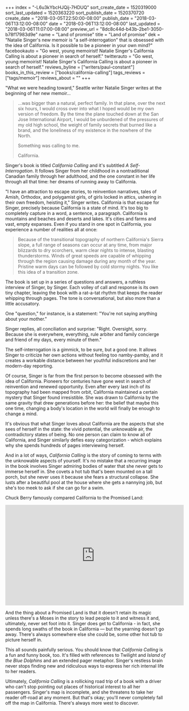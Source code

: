 +++
index = "-L6u3kYbcHJQij-7HDUQ"
sort_create_date = 1520319000
sort_last_updated = 1520363220
sort_publish_date = 1520370720
create_date = "2018-03-05T22:50:00-08:00"
publish_date = "2018-03-06T13:12:00-08:00"
date = "2018-03-06T13:12:00-08:00"
last_updated = "2018-03-06T11:07:00-08:00"
preview_url = "8dc8c44d-b43b-2be1-3050-b78f17983d9e"
name = "Land of promise"
title = "Land of promise"
dek = "Natalie Singer's new memoir is \"a self-interrogation\" that is obsessed with the idea of California. Is it possible to be a pioneer in your own mind?"
facebookauto = "Go west, young memoirist! Natalie Singer's California Calling is about a pioneer in search of herself."
twitterauto = "Go west, young memoirist! Natalie Singer's California Calling is about a pioneer in search of herself."
reviews_byline = ["writers/paul-constant"]
books_in_this_review = ["books/california-calling"]
tags_reviews = ["tags/memoir"]
reviews_about = ""
+++

"What we were heading toward," Seattle writer Natalie Singer writes at the beginning of her new memoir… 

<blockquote><p>…was bigger than a natural, perfect family. In that plane, over the next six hours, I would cross over into what I hoped would be my own version of freedom. By the time the plane touched down at the San Jose International Airport, I would be unburdened of the pressures of my old high school, the weight of family secrets that burned like a brand, and the loneliness of my existence in the nowhere of the North. </p>

<p>Something was calling to me.</p>

<p>California.</p></blockquote>

Singer's book is titled *California Calling* and it's subtitled *A Self-Interrogation*. It follows Singer from her childhood in a nontraditional Canadian family through her adulthood, and the one constant in her life through all that time: her dreams of running away to California.

"I have an attraction to escape stories, to reinvention narratives, tales of Amish, Orthodox, and polygamist girls, of girls locked in attics, ushering in their own freedom, heisting it," Singer writes. California is that escape for Singer, precisely because California is a state of mind. It's too big to completely capture in a word, a sentence, a paragraph. California is mountains and beaches and deserts and lakes. It's cities and farms and vast, empty expanses. Even if you stand in one spot in California, you experience a number of realities all at once:

<blockquote> Because of the transitional topography of northern California's Sierra slope, a full range of seasons can occur at any time, from major blizzards to dry scorchers, warm clear nights to intense, blasting thunderstorms. Winds of great speeds are capable of whipping through the region causing damage during any month of the year. Pristine warm days can be followed by cold stormy nights. You like this idea of a transition zone.</blockquote>

The book is set up in a series of questions and answers, a ruthless interview of Singer, by Singer. Each volley of call and response is its own tiny chapter, leaving the book with a rat-a-tat rhythm that keeps the reader whipping through pages. The tone is conversational, but also more than a little accusatory. 

One "question," for instance, is a statement: "You're not saying anything about your mother."

Singer replies, all conciliation and surprise: "Right. Oversight, sorry. Because she is everywhere, everything, rule arbiter and family concierge and friend of my days, every minute of them."

The self-interrogation is a gimmick, to be sure, but a good one. It allows Singer to criticize her own actions without feeling too namby-pamby, and it creates a workable distance between her youthful indiscretions and her modern-day reporting.

Of course, Singer is far from the first person to become obsessed with the idea of California. Pioneers for centuries have gone west in search of reinvention and renewed opportunity. Even after every last inch of its topography had been mapped from orbit, California maintained a certain mystery that Singer found irresistible. She was drawn to California by the same gravity that drew generations before her: the belief that maybe this one time, changing a body's location in the world will finally be enough to change a mind.

It's obvious that what Singer loves about California are the aspects that she sees of herself in the state: the vivid potential, the unknowable air, the contradictory states of being. No one person can claim to know all of California, and Singer similarly defies easy categorization - which explains why she spends hundreds of pages interviewing herself.

And in a lot of ways, *California Calling* is the story of coming to terms with the unknowable aspects of yourself. It's no mistake that a recurring image in the book involves Singer admiring bodies of water that she never gets to immerse herself in. She covets a hot tub that's been mounted on a tall porch, but she never uses it because she fears a structural collapse. She lusts after a beautiful pool at the house where she gets a nannying job, but she's too meek to ask if she can go for a swim. 

Chuck Berry famously compared California to the Promised Land:

<iframe width="560" height="315" src="https://www.youtube.com/embed/cK6MElklfvM" frameborder="0" allow="autoplay; encrypted-media" allowfullscreen></iframe>

And the thing about a Promised Land is that it doesn't retain its magic unless there's a Moses in the story to lead people to it and witness it and, ultimately, never set foot into it. Singer does get to California - in fact, she spends long swaths of the book in California — but the yearning doesn't go away. There's always somewhere else she could be, some other hot tub to picture herself in.

This all sounds painfully serious. You should know that *California Calling* is a fun and funny book, too. It's filled with references to Twilight and *Island of the Blue Dolphins* and an extended pager metaphor. Singer's restless brain never stops finding new and ridiculous ways to express her rich internal life to her readers. 

Ultimately, *California Calling* is a rollicking road trip of a book with a driver who can't stop pointing out places of historical interest to all her passengers. Singer's map is incomplete, and she threatens to take her reader off-road at any moment. But that's okay; you'll never completely fall off the map in California. There's always more west to discover.
